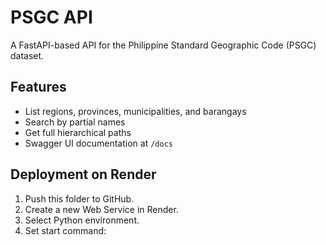 # PSGC API

A FastAPI-based API for the Philippine Standard Geographic Code (PSGC) dataset.

## Features

- List regions, provinces, municipalities, and barangays
- Search by partial names
- Get full hierarchical paths
- Swagger UI documentation at `/docs`

## Deployment on Render

1. Push this folder to GitHub.
2. Create a new Web Service in Render.
3. Select Python environment.
4. Set start command:
